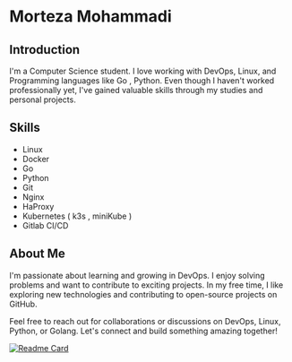 # Morteza Mohammadi

## Introduction
I'm a Computer Science student. I love working with DevOps, Linux, and Programming languages like Go , Python. Even though I haven't worked professionally yet, I've gained valuable skills through my studies and personal projects.

## Skills
- Linux
- Docker
- Go
- Python
- Git
- Nginx
- HaProxy
- Kubernetes ( k3s , miniKube )
- Gitlab CI/CD

## About Me
I'm passionate about learning and growing in DevOps. I enjoy solving problems and want to contribute to exciting projects. In my free time, I like exploring new technologies and contributing to open-source projects on GitHub.

Feel free to reach out for collaborations or discussions on DevOps, Linux, Python, or Golang. Let's connect and build something amazing together!

[![Readme Card](https://github-readme-stats.vercel.app/api/pin/?username=lmortezal&repo=Chater)](https://github.com/lmortezal/Chater)


